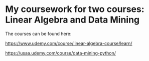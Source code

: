 # My coursework for two courses: Linear Algebra and Data Mining
The courses can be found here:

https://www.udemy.com/course/linear-algebra-course/learn/

https://usaa.udemy.com/course/data-mining-python/
